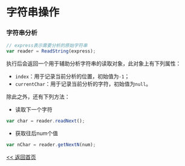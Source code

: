 字符串操作
======================

### 字符串分析

```js
// express表示需要分析的原始字符串
var reader = ReadString(express);
```

执行后会返回一个用于辅助分析字符串的读取对象，此对象上有下列属性：

- ```index```：用于记录当前分析的位置，初始值为```-1```；
- ```currentChar```：用于记录当前分析的字符，初始值为```null```。

除此之外，还有下列方法：

- 读取下一个字符

```js
var char = reader.readNext();
```

- 获取往后num个值

```js
var nChar = reader.getNextN(num);
```

[<< 返回首页](../README.md)

